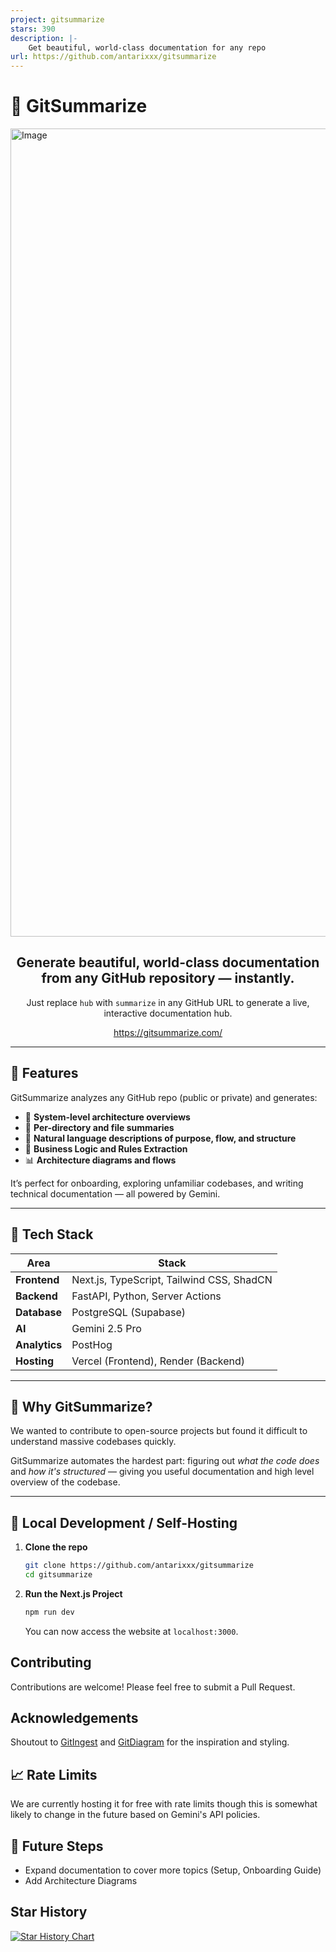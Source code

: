 ```yaml
---
project: gitsummarize
stars: 390
description: |-
    Get beautiful, world-class documentation for any repo
url: https://github.com/antarixxx/gitsummarize
---
```


# 🧠 GitSummarize

<img width="1293" alt="Image" src="https://github.com/user-attachments/assets/c4469d82-fac1-4a47-82a5-00a8efe223c4" />

<div align="center">
  
## **Generate beautiful, world-class documentation from any GitHub repository — instantly.**  

Just replace `hub` with `summarize` in any GitHub URL to generate a live, interactive documentation hub.

https://gitsummarize.com/
</div>

---

## 🚀 Features

GitSummarize analyzes any GitHub repo (public or private) and generates:

- 📄 **System-level architecture overviews**
- 📁 **Per-directory and file summaries**
- 🧠 **Natural language descriptions of purpose, flow, and structure**
- 🔗 **Business Logic and Rules Extraction**
- 📊 **Architecture diagrams and flows**

It’s perfect for onboarding, exploring unfamiliar codebases, and writing technical documentation — all powered by Gemini.

---

## 🧰 Tech Stack

| Area       | Stack |
|------------|-------|
| **Frontend** | Next.js, TypeScript, Tailwind CSS, ShadCN |
| **Backend**  | FastAPI, Python, Server Actions |
| **Database** | PostgreSQL (Supabase) |
| **AI**       | Gemini 2.5 Pro |
| **Analytics**| PostHog |
| **Hosting**  | Vercel (Frontend), Render (Backend) |

---

## 🤔 Why GitSummarize?

We wanted to contribute to open-source projects but found it difficult to understand massive codebases quickly.  

GitSummarize automates the hardest part: figuring out *what the code does* and *how it's structured* — giving you useful documentation and high level overview of the codebase.

---

## 🧪 Local Development / Self-Hosting

1. **Clone the repo**
   ```bash
   git clone https://github.com/antarixxx/gitsummarize
   cd gitsummarize
   ```

2. **Run the Next.js Project**
    ```bash
    npm run dev
    ```

    You can now access the website at `localhost:3000`.


## Contributing

Contributions are welcome! Please feel free to submit a Pull Request.

## Acknowledgements

Shoutout to [GitIngest](https://gitingest.com/) and [GitDiagram](https://gitdiagram.com/) for the inspiration and styling.

## 📈 Rate Limits

We are currently hosting it for free with rate limits though this is somewhat likely to change in the future based on Gemini's API policies.

## 🤔 Future Steps

- Expand documentation to cover more topics (Setup, Onboarding Guide)
- Add Architecture Diagrams


## Star History

[![Star History Chart](https://api.star-history.com/svg?repos=antarixxx/gitsummarize&type=Date)](https://www.star-history.com/#antarixxx/gitsummarize&Date)

